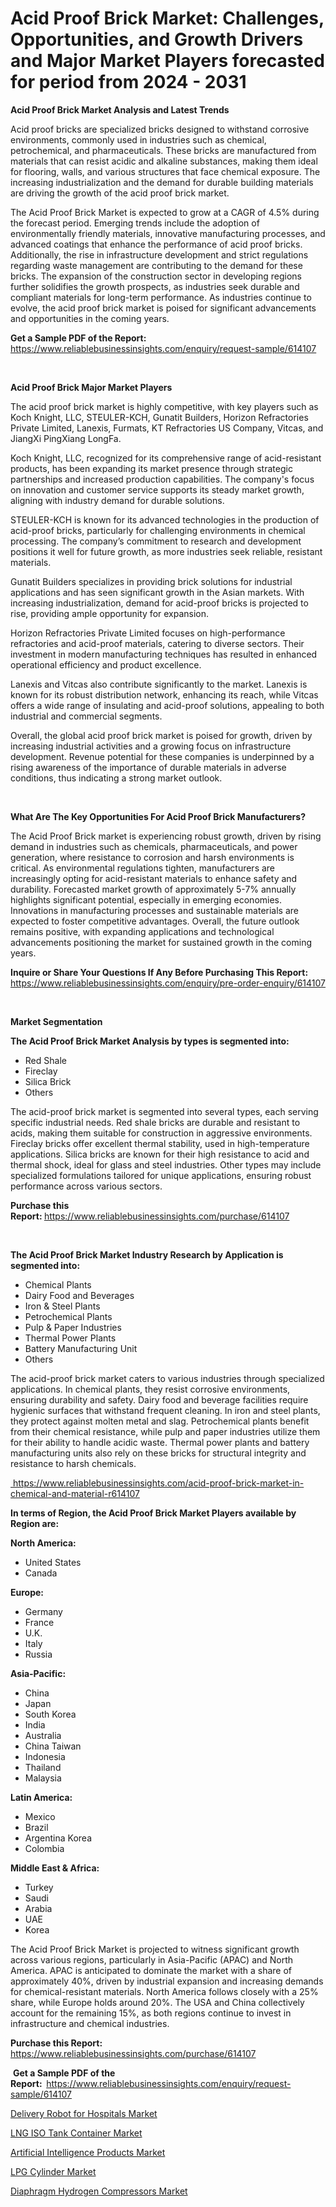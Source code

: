 <p><h1>Acid Proof Brick Market: Challenges, Opportunities, and Growth Drivers and Major Market Players forecasted for period from 2024 - 2031</h1></p><p><strong>Acid Proof Brick Market Analysis and Latest Trends</strong></p>
<p><p>Acid proof bricks are specialized bricks designed to withstand corrosive environments, commonly used in industries such as chemical, petrochemical, and pharmaceuticals. These bricks are manufactured from materials that can resist acidic and alkaline substances, making them ideal for flooring, walls, and various structures that face chemical exposure. The increasing industrialization and the demand for durable building materials are driving the growth of the acid proof brick market.</p><p>The Acid Proof Brick Market is expected to grow at a CAGR of 4.5% during the forecast period. Emerging trends include the adoption of environmentally friendly materials, innovative manufacturing processes, and advanced coatings that enhance the performance of acid proof bricks. Additionally, the rise in infrastructure development and strict regulations regarding waste management are contributing to the demand for these bricks. The expansion of the construction sector in developing regions further solidifies the growth prospects, as industries seek durable and compliant materials for long-term performance. As industries continue to evolve, the acid proof brick market is poised for significant advancements and opportunities in the coming years.</p></p>
<p><strong>Get a Sample PDF of the Report:&nbsp;</strong> <a href="https://www.reliablebusinessinsights.com/enquiry/request-sample/614107?utm_campaign=1094&utm_medium=2&utm_source=Github&utm_content=ia&utm_term=30092024&utm_id=acid-proof-brick">https://www.reliablebusinessinsights.com/enquiry/request-sample/614107</a></p>
<p>&nbsp;</p>
<p><strong>Acid Proof Brick Major Market Players</strong></p>
<p><p>The acid proof brick market is highly competitive, with key players such as Koch Knight, LLC, STEULER-KCH, Gunatit Builders, Horizon Refractories Private Limited, Lanexis, Furmats, KT Refractories US Company, Vitcas, and JiangXi PingXiang LongFa.</p><p>Koch Knight, LLC, recognized for its comprehensive range of acid-resistant products, has been expanding its market presence through strategic partnerships and increased production capabilities. The company's focus on innovation and customer service supports its steady market growth, aligning with industry demand for durable solutions.</p><p>STEULER-KCH is known for its advanced technologies in the production of acid-proof bricks, particularly for challenging environments in chemical processing. The company’s commitment to research and development positions it well for future growth, as more industries seek reliable, resistant materials.</p><p>Gunatit Builders specializes in providing brick solutions for industrial applications and has seen significant growth in the Asian markets. With increasing industrialization, demand for acid-proof bricks is projected to rise, providing ample opportunity for expansion.</p><p>Horizon Refractories Private Limited focuses on high-performance refractories and acid-proof materials, catering to diverse sectors. Their investment in modern manufacturing techniques has resulted in enhanced operational efficiency and product excellence.</p><p>Lanexis and Vitcas also contribute significantly to the market. Lanexis is known for its robust distribution network, enhancing its reach, while Vitcas offers a wide range of insulating and acid-proof solutions, appealing to both industrial and commercial segments.</p><p>Overall, the global acid proof brick market is poised for growth, driven by increasing industrial activities and a growing focus on infrastructure development. Revenue potential for these companies is underpinned by a rising awareness of the importance of durable materials in adverse conditions, thus indicating a strong market outlook.</p></p>
<p>&nbsp;</p>
<p><strong>What Are The Key Opportunities For Acid Proof Brick Manufacturers?</strong></p>
<p><p>The Acid Proof Brick market is experiencing robust growth, driven by rising demand in industries such as chemicals, pharmaceuticals, and power generation, where resistance to corrosion and harsh environments is critical. As environmental regulations tighten, manufacturers are increasingly opting for acid-resistant materials to enhance safety and durability. Forecasted market growth of approximately 5-7% annually highlights significant potential, especially in emerging economies. Innovations in manufacturing processes and sustainable materials are expected to foster competitive advantages. Overall, the future outlook remains positive, with expanding applications and technological advancements positioning the market for sustained growth in the coming years.</p></p>
<p><strong>Inquire or Share Your Questions If Any Before Purchasing This Report:</strong> <a href="https://www.reliablebusinessinsights.com/enquiry/pre-order-enquiry/614107?utm_campaign=1094&utm_medium=2&utm_source=Github&utm_content=ia&utm_term=30092024&utm_id=acid-proof-brick">https://www.reliablebusinessinsights.com/enquiry/pre-order-enquiry/614107</a></p>
<p>&nbsp;</p>
<p><strong>Market Segmentation</strong></p>
<p><strong>The Acid Proof Brick Market Analysis by types is segmented into:</strong></p>
<p><ul><li>Red Shale</li><li>Fireclay</li><li>Silica Brick</li><li>Others</li></ul></p>
<p><p>The acid-proof brick market is segmented into several types, each serving specific industrial needs. Red shale bricks are durable and resistant to acids, making them suitable for construction in aggressive environments. Fireclay bricks offer excellent thermal stability, used in high-temperature applications. Silica bricks are known for their high resistance to acid and thermal shock, ideal for glass and steel industries. Other types may include specialized formulations tailored for unique applications, ensuring robust performance across various sectors.</p></p>
<p><strong>Purchase this Report:&nbsp;</strong><a href="https://www.reliablebusinessinsights.com/purchase/614107?utm_campaign=1094&utm_medium=2&utm_source=Github&utm_content=ia&utm_term=30092024&utm_id=acid-proof-brick">https://www.reliablebusinessinsights.com/purchase/614107</a></p>
<p>&nbsp;</p>
<p><strong>The Acid Proof Brick Market Industry Research by Application is segmented into:</strong></p>
<p><ul><li>Chemical Plants</li><li>Dairy Food and Beverages</li><li>Iron & Steel Plants</li><li>Petrochemical Plants</li><li>Pulp & Paper Industries</li><li>Thermal Power Plants</li><li>Battery Manufacturing Unit</li><li>Others</li></ul></p>
<p><p>The acid-proof brick market caters to various industries through specialized applications. In chemical plants, they resist corrosive environments, ensuring durability and safety. Dairy food and beverage facilities require hygienic surfaces that withstand frequent cleaning. In iron and steel plants, they protect against molten metal and slag. Petrochemical plants benefit from their chemical resistance, while pulp and paper industries utilize them for their ability to handle acidic waste. Thermal power plants and battery manufacturing units also rely on these bricks for structural integrity and resistance to harsh chemicals.</p></p>
<p><a href="https://www.reliablebusinessinsights.com/acid-proof-brick-market-in-chemical-and-material-r614107?utm_campaign=1094&utm_medium=2&utm_source=Github&utm_content=ia&utm_term=30092024&utm_id=acid-proof-brick">&nbsp;https://www.reliablebusinessinsights.com/acid-proof-brick-market-in-chemical-and-material-r614107</a></p>
<p><strong>In terms of Region, the Acid Proof Brick Market Players available by Region are:</strong></p>
<p>
    <p> <strong> North America: </strong>
        <ul>
            <li>United States</li>
            <li>Canada</li>
        </ul>
        </p> 
    <p> <strong> Europe: </strong>
        <ul>
            <li>Germany</li>
            <li>France</li>
            <li>U.K.</li>
            <li>Italy</li>
            <li>Russia</li>
        </ul>
        </p> 
    <p> <strong> Asia-Pacific: </strong>
        <ul>
            <li>China</li>
            <li>Japan</li>
            <li>South Korea</li>
            <li>India</li>
            <li>Australia</li>
            <li>China Taiwan</li>
            <li>Indonesia</li>
            <li>Thailand</li>
            <li>Malaysia</li>
        </ul>
        </p> 
    <p> <strong> Latin America: </strong>
        <ul>
            <li>Mexico</li>
            <li>Brazil</li>
            <li>Argentina Korea</li>
            <li>Colombia</li>
        </ul>
        </p> 
    <p> <strong> Middle East & Africa: </strong>
        <ul>
            <li>Turkey</li>
            <li>Saudi</li>
            <li>Arabia</li>
            <li>UAE</li>
            <li>Korea</li>
        </ul>
    </p>
    </p>
<p><p>The Acid Proof Brick Market is projected to witness significant growth across various regions, particularly in Asia-Pacific (APAC) and North America. APAC is anticipated to dominate the market with a share of approximately 40%, driven by industrial expansion and increasing demands for chemical-resistant materials. North America follows closely with a 25% share, while Europe holds around 20%. The USA and China collectively account for the remaining 15%, as both regions continue to invest in infrastructure and chemical industries.</p></p>
<p><strong>Purchase this Report: </strong><a href="https://www.reliablebusinessinsights.com/purchase/614107?utm_campaign=1094&utm_medium=2&utm_source=Github&utm_content=ia&utm_term=30092024&utm_id=acid-proof-brick">https://www.reliablebusinessinsights.com/purchase/614107</a></p>
<p>&nbsp;<strong>Get a Sample PDF of the Report:&nbsp;&nbsp;</strong><a href="https://www.reliablebusinessinsights.com/enquiry/request-sample/614107?utm_campaign=1094&utm_medium=2&utm_source=Github&utm_content=ia&utm_term=30092024&utm_id=acid-proof-brick">https://www.reliablebusinessinsights.com/enquiry/request-sample/614107</a></p>
<p><strong></strong></p>
<p><p><a href="https://github.com/SaraPrifti82/Market-Research-Report-List-1/blob/main/delivery-robot-for-hospitals-market.md?utm_campaign=1094&utm_medium=2&utm_source=Github&utm_content=ia&utm_term=30092024&utm_id=acid-proof-brick">Delivery Robot for Hospitals Market</a></p><p><a href="https://www.linkedin.com/pulse/market-trends-global-lng-iso-tank-container-forecast-analysis-9fz4f?utm_campaign=1094&utm_medium=2&utm_source=Github&utm_content=ia&utm_term=30092024&utm_id=acid-proof-brick">LNG ISO Tank Container Market</a></p><p><a href="https://issuu.com/reportprime-2/docs/artificial-intelligence-products-ma_bcdf6d5eca169d?utm_campaign=1094&utm_medium=2&utm_source=Github&utm_content=ia&utm_term=30092024&utm_id=acid-proof-brick">Artificial Intelligence Products Market</a></p><p><a href="https://www.linkedin.com/pulse/lpg-cylinder-market-trends-detailed-study-its-segmentation-analyzing-bykwf?utm_campaign=1094&utm_medium=2&utm_source=Github&utm_content=ia&utm_term=30092024&utm_id=acid-proof-brick">LPG Cylinder Market</a></p><p><a href="https://github.com/SotoRodolfo12/Market-Research-Report-List-1/blob/main/diaphragm-hydrogen-compressors-market.md?utm_campaign=1094&utm_medium=2&utm_source=Github&utm_content=ia&utm_term=30092024&utm_id=acid-proof-brick">Diaphragm Hydrogen Compressors Market</a></p></p>
